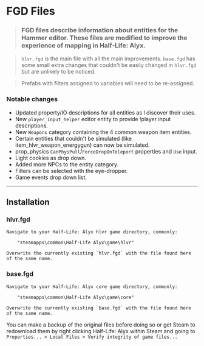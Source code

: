 # FGD Files

> ### FGD files describe information about entities for the Hammer editor. These files are modified to improve the experience of mapping in Half-Life: Alyx.

> `hlvr.fgd` is the main file with all the main improvements. `base.fgd` has some small extra changes that couldn't be easily changed in `hlvr.fgd` but are unlikely to be noticed.

> Prefabs with filters assigned to variables will need to be re-assigned.

### Notable changes

* Updated property/IO descriptions for all entities as I discover their uses.
* New `player_input_helper` editor entity to provide !player input descriptions.
* New `Weapons` category containing the 4 common weapon item entities.
* Certain entities that couldn't be simulated (like item_hlvr_weapon_energygun) can now be simulated.
* prop_physics `CanPhysPull`/`ForceDropOnTeleport` properties and `Use` input.
* Light cookies as drop down.
* Added more NPCs to the entity category.
* Filters can be selected with the eye-dropper.
* Game events drop down list.

---

## Installation

### hlvr.fgd
    Navigate to your Half-Life: Alyx hlvr game directory, commonly:
        
        "steamapps\common\Half-Life Alyx\game\hlvr"
    
    Overwrite the currently existing `hlvr.fgd` with the file found here of the same name.

### base.fgd
    Navigate to your Half-Life: Alyx core game directory, commonly:
    
        "steamapps\common\Half-Life Alyx\game\core"
    
    Overwrite the currently existing `base.fgd` with the file found here of the same name.

You can make a backup of the original files before doing so or get Steam to redownload them by right clicking Half-Life: Alyx within Steam and going to `Properties... > Local Files > Verify integrity of game files...`
